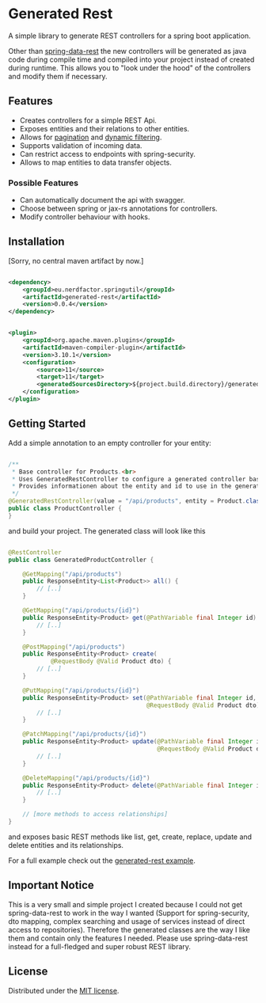 # Generated Rest

A simple library to generate REST controllers for a spring boot application.

Other than [spring-data-rest](https://github.com/spring-projects/spring-data-rest) the new controllers
will be generated as java code during compile time and compiled into
your project instead of created during runtime. This allows you to
"look under the hood" of the controllers and modify them if necessary.

## Features

* Creates controllers for a simple REST Api.
* Exposes entities and their relations to other entities.
* Allows for [pagination](https://docs.spring.io/spring-data/rest/docs/current/reference/html/#paging-and-sorting)
  and [dynamic filtering](https://github.com/turkraft/spring-filter).
* Supports validation of incoming data.
* Can restrict access to endpoints with spring-security.
* Allows to map entities to data transfer objects.

### Possible Features

* Can automatically document the api with swagger.
* Choose between spring or jax-rs annotations for controllers.
* Modify controller behaviour with hooks.

## Installation

[Sorry, no central maven artifact by now.]

```xml

<dependency>
	<groupId>eu.nerdfactor.springutil</groupId>
	<artifactId>generated-rest</artifactId>
	<version>0.0.4</version>
</dependency>
```

```xml

<plugin>
	<groupId>org.apache.maven.plugins</groupId>
	<artifactId>maven-compiler-plugin</artifactId>
	<version>3.10.1</version>
	<configuration>
		<source>11</source>
		<target>11</target>
		<generatedSourcesDirectory>${project.build.directory}/generated-sources/</generatedSourcesDirectory>
	</configuration>
</plugin>
```

## Getting Started

Add a simple annotation to an empty controller for your entity:

```java

/**
 * Base controller for Products.<br>
 * Uses GeneratedRestController to configure a generated controller based on the controller.
 * Provides informationen about the entity and id to use in the generated controller.
 */
@GeneratedRestController(value = "/api/products", entity = Product.class, id = Integer.class)
public class ProductController {
}
```

and build your project. The generated class will look like this

```java

@RestController
public class GeneratedProductController {

	@GetMapping("/api/products")
	public ResponseEntity<List<Product>> all() {
		// [..]
	}

	@GetMapping("/api/products/{id}")
	public ResponseEntity<Product> get(@PathVariable final Integer id) {
		// [..]
	}

	@PostMapping("/api/products")
	public ResponseEntity<Product> create(
			@RequestBody @Valid Product dto) {
		// [..]
	}

	@PutMapping("/api/products/{id}")
	public ResponseEntity<Product> set(@PathVariable final Integer id,
	                                   @RequestBody @Valid Product dto) {
		// [..]
	}

	@PatchMapping("/api/products/{id}")
	public ResponseEntity<Product> update(@PathVariable final Integer id,
	                                      @RequestBody @Valid Product dto) {
		// [..]
	}

	@DeleteMapping("/api/products/{id}")
	public ResponseEntity<Product> delete(@PathVariable final Integer id) {
		// [..]
	}

	// [more methods to access relationships]
}
```

and exposes basic REST methods like list, get, create, replace, update and delete entities and its relationships.

For a full example check out the [generated-rest example](https://github.com/nerdfactor/Generated-Example).

## Important Notice

This is a very small and simple project I created because I could not
get spring-data-rest to work in the way I wanted (Support for
spring-security, dto mapping, complex searching and usage of services
instead of direct access to repositories). Therefore the generated
classes are the way I like them and contain only the features I needed.
Please use spring-data-rest instead for a full-fledged and super
robust REST library.

## License

Distributed under the [MIT license](LICENSE.md).